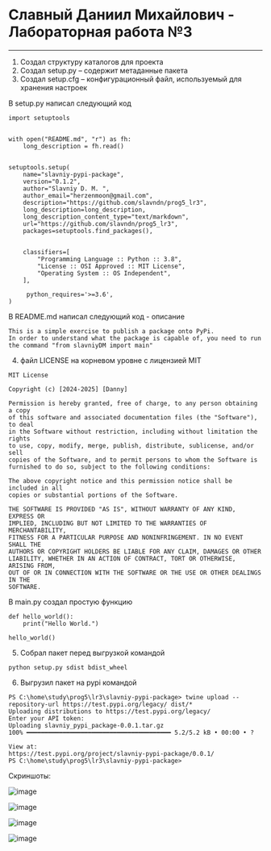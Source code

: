 # Славный Даниил Михайлович - Лабораторная работа №3

****

1. Создал структуру каталогов для проекта
2. Создал setup.py – содержит метаданные пакета
3. Создал setup.cfg – конфигурационный файл, используемый для хранения настроек

В setup.py написал следующий код 

```
import setuptools   


with open("README.md", "r") as fh:
    long_description = fh.read()


setuptools.setup(
    name="slavniy-pypi-package",
    version="0.1.2",
    author="Slavniy D. M. ",
    author_email="herzenmoon@gmail.com",
    description="https://github.com/slavndn/prog5_lr3",
    long_description=long_description,
    long_description_content_type="text/markdown",
    url="https://github.com/slavndn/prog5_lr3",
    packages=setuptools.find_packages(),
    
    
    classifiers=[
        "Programming Language :: Python :: 3.8",
        "License :: OSI Approved :: MIT License",
        "Operating System :: OS Independent",
    ],
    
     python_requires='>=3.6',
)
```

В README.md написал следующий код - описание 

```
This is a simple exercise to publish a package onto PyPi. 
In order to understand what the package is capable of, you need to run the command "from slavniyDM import main"
```

4. файл LICENSE на корневом уровне с лицензией MIT

```
MIT License

Copyright (c) [2024-2025] [Danny]

Permission is hereby granted, free of charge, to any person obtaining a copy
of this software and associated documentation files (the "Software"), to deal
in the Software without restriction, including without limitation the rights
to use, copy, modify, merge, publish, distribute, sublicense, and/or sell
copies of the Software, and to permit persons to whom the Software is
furnished to do so, subject to the following conditions:

The above copyright notice and this permission notice shall be included in all
copies or substantial portions of the Software.

THE SOFTWARE IS PROVIDED "AS IS", WITHOUT WARRANTY OF ANY KIND, EXPRESS OR
IMPLIED, INCLUDING BUT NOT LIMITED TO THE WARRANTIES OF MERCHANTABILITY,
FITNESS FOR A PARTICULAR PURPOSE AND NONINFRINGEMENT. IN NO EVENT SHALL THE
AUTHORS OR COPYRIGHT HOLDERS BE LIABLE FOR ANY CLAIM, DAMAGES OR OTHER
LIABILITY, WHETHER IN AN ACTION OF CONTRACT, TORT OR OTHERWISE, ARISING FROM,
OUT OF OR IN CONNECTION WITH THE SOFTWARE OR THE USE OR OTHER DEALINGS IN THE
SOFTWARE.
```

В main.py создал простую функцию 

```
def hello_world():
    print("Hello World.")

hello_world()
```

5. Собрал пакет перед выгрузкой командой

```
python setup.py sdist bdist_wheel 
```

6. Выгрузил пакет на pypi командой

```
PS C:\home\study\prog5\lr3\slavniy-pypi-package> twine upload --repository-url https://test.pypi.org/legacy/ dist/*
Uploading distributions to https://test.pypi.org/legacy/
Enter your API token: 
Uploading slavniy_pypi_package-0.0.1.tar.gz
100% ━━━━━━━━━━━━━━━━━━━━━━━━━━━━━━━━━━━━━━━━ 5.2/5.2 kB • 00:00 • ?

View at:
https://test.pypi.org/project/slavniy-pypi-package/0.0.1/
PS C:\home\study\prog5\lr3\slavniy-pypi-package> 
```

Скриншоты: 

![image](https://github.com/user-attachments/assets/a278c29e-7319-4a8e-95dc-07fe6f4092c1)

![image](https://github.com/user-attachments/assets/a55018e6-43c7-4507-bf12-143220fe4a2d)

![image](https://github.com/user-attachments/assets/857d6bb2-3780-400c-b586-e2e01db980e7)

![image](https://github.com/user-attachments/assets/a5f4aee8-8a18-4209-a947-e757734466c0)
